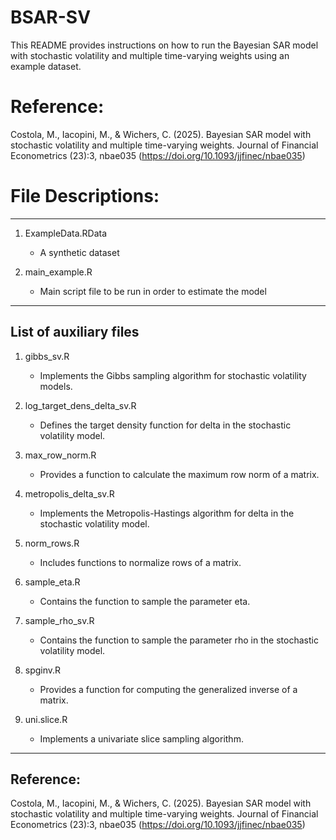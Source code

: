 # BSAR-SV

This README provides instructions on how to run the Bayesian SAR model with stochastic volatility and multiple time-varying weights using an example dataset.


# Reference:

Costola, M., Iacopini, M., & Wichers, C. (2025). Bayesian SAR model with stochastic volatility and multiple time-varying weights. Journal of Financial Econometrics (23):3, nbae035 (https://doi.org/10.1093/jjfinec/nbae035)


# File Descriptions:
-------------------------------------------------

1. ExampleData.RData
   - A synthetic dataset 

2. main_example.R
   - Main script file to be run in order to estimate the model 

-------------------------------------------------
List of auxiliary files 
-------------------------------------------------

1. gibbs_sv.R
   - Implements the Gibbs sampling algorithm for stochastic volatility models.

2. log_target_dens_delta_sv.R
   - Defines the target density function for delta in the stochastic volatility model.

3. max_row_norm.R
   - Provides a function to calculate the maximum row norm of a matrix.

4. metropolis_delta_sv.R
   - Implements the Metropolis-Hastings algorithm for delta in the stochastic volatility model.

5. norm_rows.R
   - Includes functions to normalize rows of a matrix.

6. sample_eta.R
   - Contains the function to sample the parameter eta.

7. sample_rho_sv.R
   - Contains the function to sample the parameter rho in the stochastic volatility model.

8. spginv.R
   - Provides a function for computing the generalized inverse of a matrix.

9. uni.slice.R
   - Implements a univariate slice sampling algorithm.

-----------------------------------------------------
Reference:
-----------------------------------------------------

Costola, M., Iacopini, M., & Wichers, C. (2025). Bayesian SAR model with stochastic volatility and multiple time-varying weights. Journal of Financial Econometrics (23):3, nbae035 (https://doi.org/10.1093/jjfinec/nbae035)
